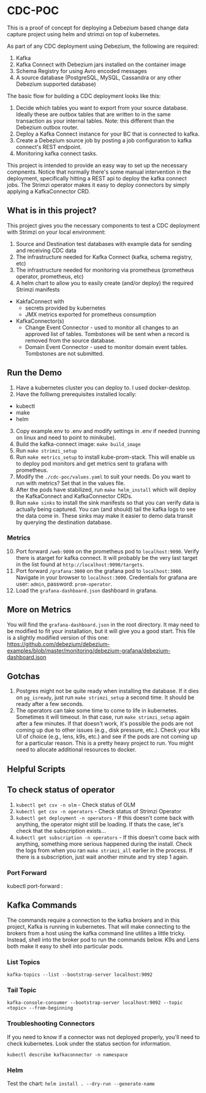 # CDC-POC

This is a proof of concept for deploying a Debezium based change data capture project using helm and strimzi on top of kubernetes.

As part of any CDC deployment using Debezium, the following are required:

1. Kafka
2. Kafka Connect with Debezium jars installed on the container image
3. Schema Registry for using Avro encoded messages
4. A source database (PostgreSQL, MySQL, Cassandra or any other Debezium supported database)

The basic flow for building a CDC deployment looks like this:

1. Decide which tables you want to export from your source database. Ideally these are outbox tables that are written to in the same transaction as your internal tables. Note: this different than the Debezium outbox router.
2. Deploy a Kafka Connect instance for your BC that is connected to kafka.
3. Create a Debezium source job by posting a job configuration to kafka connect's REST endpoint.
4. Monitoring kafka connect tasks.

This project is intended to provide an easy way to set up the necessary compnents. Notice that normally there's some manual intervention in the deployment, specifically hitting a REST api to deploy the kafka connect jobs. The Strimzi operator makes it easy to deploy connectors by simply applying a KafkaConnector CRD.

## What is in this project?

This project gives you the necessary components to test a CDC deployment with Strimzi on your local environment:

1. Source and Destination test databases with example data for sending and receiving CDC data
2. The infrastructure needed for Kafka Connect (kafka, schema registry, etc)
3. The infrastructure needed for monitoring via prometheus (prometheus operator, prometheus, etc)
4. A helm chart to allow you to easily create (and/or deploy) the required Strimzi manifests

- KakfaConnect with
  - secrets provided by kubernetes
  - JMX metrics exported for prometheus consumption
- KafkaConnector(s)
  - Change Event Connector - used to monitor all changes to an approved list of tables. Tombstones will be sent when a record is removed from the source database.
  - Domain Event Connector - used to monitor domain event tables. Tombstones are not submitted.

## Run the Demo

1. Have a kubernetes cluster you can deploy to. I used docker-desktop.
2. Have the folliwng prerequisites installed locally:

- kubectl
- make
- helm

3. Copy example.env to .env and modify settings in .env if needed (running on linux and need to point to minikube).
4. Build the kafka-connect image: `make build_image`
5. Run `make strimzi_setup`
6. Run `make metrics_setup` to install kube-prom-stack. This will enable us to deploy pod monitors and get metrics sent to grafana with prometheus.
7. Modify the `./cdc-poc/values.yaml` to suit your needs. Do you want to run with metrics? Set that in the values file.
8. After the pods have stabilized, run `make helm_install` which will deploy the KafkaConnect and KafkaConnector CRDs.
9. Run `make sinks` to install the sink manifests so that you can verify data is actually being captured. You can (and should) tail the kafka logs to see the data come in. These sinks may make it easier to demo data transit by querying the destination database.

### Metrics

10. Port forward `/web:9090` on the prometheus pod to `localhost:9090`. Verify there is atarget for kafka connect. It will probably be the very last target in the list found at `http://localhost:9090/targets`.
11. Port forward `/grafana:3000` on the grafana pod to `localhost:3000`. Navigate in your browser to `localhost:3000`. Credentials for grafana are user: `admin`, password: `prom-operator`.
12. Load the `grafana-dashboard.json` dashboard in grafana.

## More on Metrics

You will find the `grafana-dashboard.json` in the root directory. It may need to be modified to fit your installation, but it will give you a good start. This file is a slightly modified version of this one: https://github.com/debezium/debezium-examples/blob/master/monitoring/debezium-grafana/debezium-dashboard.json

## Gotchas

1. Postgres might not be quite ready when installing the database. If it dies on `pg_isready`, just run `make strimzi_setup` a second time. It should be ready after a few seconds.
2. The operators can take some time to come to life in kubernetes. Sometimes it will timeout. In that case, run `make strimzi_setup` again after a few minutes. If that doesn't work, it's possible the pods are not coming up due to other issues (e.g., disk pressure, etc.). Check your k8s UI of choice (e.g., lens, k9s, etc.) and see if the pods are not coming up for a particular reason. This is a pretty heavy project to run. You might need to allocate additional resources to docker.

## Helpful Scripts

## To check status of operator

1. `kubectl get csv -n olm` - Check status of OLM
2. `kubectl get csv -n operators` - Check status of Strimzi Operator
3. `kubectl get deployment -n operators` - If this doesn't come back with anything, the operator might still be loading. If thats the case, let's check that the subscription exists...
4. `kubectl get subscription -n operators` - If this doesn't come back with anything, something more serious happened during the install. Check the logs from when you ran `make strimzi_all` earlier in the process. If there is a subscription, just wait another minute and try step 1 again.

### Port Forward

kubectl port-forward <podId> <host-port>:<pod-port>

## Kafka Commands

The commands require a connection to the kafka brokers and in this project, Kafka is running in kubernetes. That will make connecting to the brokers from a host using the kafka command line utilites a little tricky. Instead, shell into the broker pod to run the commands below. K9s and Lens both make it easy to shell into particular pods.

### List Topics

`kafka-topics --list --bootstrap-server localhost:9092`

### Tail Topic

`kafka-console-consumer --bootstrap-server localhost:9092 --topic <topic> --from-beginning`

### Troubleshooting Connectors

If you need to know if a connector was not deployed properly, you'll need to check kubernetes. Look under the status section for information.

`kubectl describe kafkaconnector -n namespace`

### Helm

Test the chart:
`helm install . --dry-run --generate-name`
